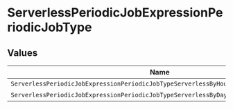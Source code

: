 # ServerlessPeriodicJobExpressionPeriodicJobType


## Values

| Name                                                                                   | Value                                                                                  |
| -------------------------------------------------------------------------------------- | -------------------------------------------------------------------------------------- |
| `ServerlessPeriodicJobExpressionPeriodicJobTypeServerlessByHoursPeriodicJobExpression` | ServerlessByHoursPeriodicJobExpression                                                 |
| `ServerlessPeriodicJobExpressionPeriodicJobTypeServerlessByDaysPeriodicJobExpression`  | ServerlessByDaysPeriodicJobExpression                                                  |